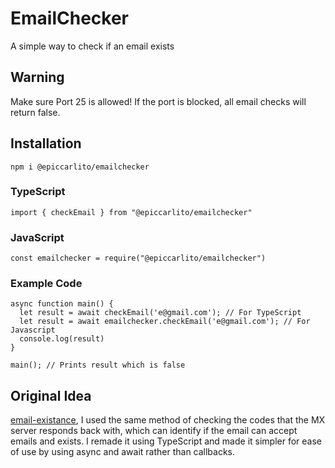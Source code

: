# EmailChecker

A simple way to check if an email exists

## Warning

Make sure Port 25 is allowed! If the port is blocked, all email checks will return false.

## Installation

    npm i @epiccarlito/emailchecker

### TypeScript

    import { checkEmail } from "@epiccarlito/emailchecker"

### JavaScript

    const emailchecker = require("@epiccarlito/emailchecker")

### Example Code


    async function main() {
      let result = await checkEmail('e@gmail.com'); // For TypeScript
      let result = await emailchecker.checkEmail('e@gmail.com'); // For Javascript
      console.log(result)
    }

    main(); // Prints result which is false


## Original Idea

[email-existance](https://github.com/nmanousos/email-existence), I used the same method of checking the codes that the MX server responds back with, which can identify if the email can accept emails and exists. I remade it using TypeScript and made it simpler for ease of use by using async and await rather than callbacks.